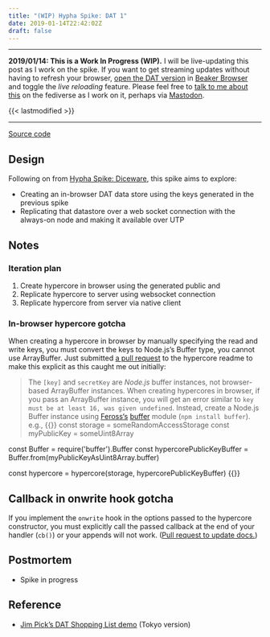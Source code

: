 ```yaml
---
title: "(WIP) Hypha Spike: DAT 1"
date: 2019-01-14T22:42:02Z
draft: false
---
```


---
__2019/01/14: This is a Work In Progress (WIP).__ I will be live-updating this post as I work on the spike. If you want to get streaming updates without having to refresh your browser, [open the DAT version](dat://ar.al/2019/01/15/hypha-spike-dat-1/) in [Beaker Browser](https://beakerbrowser.com/) and toggle the _live reloading_ feature. Please feel free to [talk to me about this](https://mastodon.ar.al/@aral) on the fediverse as I work on it, perhaps via [Mastodon](https://joinmastodon.org).

{{< lastmodified >}}

---

[Source code](https://source.ind.ie/hypha/spikes/dat-1)

## Design

Following on from [Hypha Spike: Diceware](../../15/hypha-spike-diceware), this spike aims to explore:

  * Creating an in-browser DAT data store using the keys generated in the previous spike
  * Replicating that datastore over a web socket connection with the always-on node and making it available over UTP

## Notes

### Iteration plan

  1. Create hypercore in browser using the generated public and
  2. Replicate hypercore to server using websocket connection
  3. Replicate hypercore from server via native client

### In-browser hypercore gotcha

When creating a hypercore in browser by manually specifying the read and write keys, you must convert the keys to Node.js’s Buffer type, you cannot use ArrayBuffer. Just submitted [a pull request](https://github.com/mafintosh/hypercore/pull/189) to the hypercore readme to make this explicit as this caught me out initially:

> The `[key]` and `secretKey` are _Node.js_ buffer instances, not browser-based ArrayBuffer instances. When creating hypercores in browser, if you pass an ArrayBuffer instance, you will get an error similar to `key must be at least 16, was given undefined`. Instead, create a Node.js Buffer instance using [Feross‘s](https://github.com/feross) [buffer](https://github.com/feross/buffer) module (`npm install buffer`). e.g.,
> {{<highlight javascript>}}
const storage = someRandomAccessStorage
const myPublicKey = someUint8Array

const Buffer = require('buffer').Buffer
const hypercorePublicKeyBuffer = Buffer.from(myPublicKeyAsUint8Array.buffer)

const hypercore = hypercore(storage, hypercorePublicKeyBuffer)
{{</highlight>}}

## Callback in onwrite hook gotcha

If you implement the `onwrite` hook in the options passed to the hypercore constructor, you must explicitly call the passed callback at the end of your handler (`cb()`) or your appends will not work. ([Pull request to update docs.](https://github.com/mafintosh/hypercore/pull/190))

## Postmortem

  * Spike in progress

## Reference

  * [Jim Pick’s DAT Shopping List demo](https://github.com/jimpick/dat-shopping-list-tokyo) (Tokyo version)
